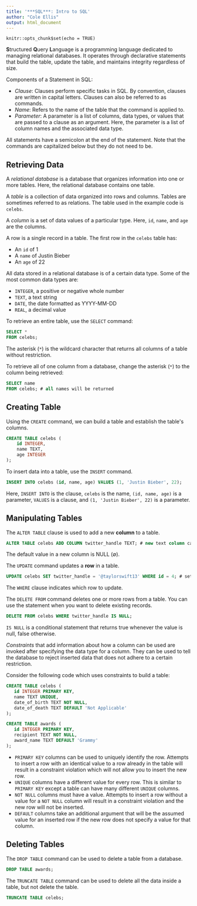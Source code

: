 ```yaml
---
title: '***SQL***: Intro to SQL'
author: "Cole Ellis"
output: html_document
---
```


```{r setup, include=FALSE}
knitr::opts_chunk$set(echo = TRUE)
```

**S**tructured **Q**uery **L**anguage is a programming language dedicated to managing relational databases.  It operates through declarative statements that build the table, update the table, and maintains integrity regardless of size.

Components of a Statement in SQL:

- *Clause*: Clauses perform specific tasks in SQL. By convention, clauses are written in capital letters. Clauses can also be referred to as commands.
- *Name*: Refers to the name of the table that the command is applied to.
- *Parameter*: A parameter is a list of columns, data types, or values that are passed to a clause as an argument. Here, the parameter is a list of column names and the associated data type.

All statements have a semicolon at the end of the statement.  Note that the commands are capitalized below but they do not need to be.

## Retrieving Data
A *relational database* is a database that organizes information into one or more tables. Here, the relational database contains one table.

A *table* is a collection of data organized into rows and columns. Tables are sometimes referred to as relations. The table used in the example code is `celebs`.

A *column* is a set of data values of a particular type. Here, `id`, `name`, and `age` are the columns. 

A row is a single record in a table. The first row in the `celebs` table has:

- An `id` of 1
- A `name` of Justin Bieber
- An `age` of 22

All data stored in a relational database is of a certain data type. Some of the most common data types are:

- `INTEGER`, a positive or negative whole number
- `TEXT`, a text string
- `DATE`, the date formatted as YYYY-MM-DD
- `REAL`, a decimal value

To retrieve an entire table, use the `SELECT` command:
```sql
SELECT *
FROM celebs;
```

The asterisk (`*`) is the wildcard character that returns all columns of a table without restriction.

To retrieve all of one column from a database, change the asterisk (`*`) to the column being retrieved:
```sql
SELECT name
FROM celebs; # all names will be returned
```

## Creating Table
Using the `CREATE` command, we can build a table and establish the table's columns.
```sql
CREATE TABLE celebs (
	id INTEGER,
	name TEXT,
	age INTEGER
);
```

To insert data into a table, use the `INSERT` command.
```sql
INSERT INTO celebs (id, name, age) VALUES (1, 'Justin Bieber', 22);
```

Here, `INSERT INTO` is the clause, `celebs` is the name, `(id, name, age)` is a parameter, `VALUES` is a clause, and `(1, 'Justin Bieber', 22)` is a parameter.

## Manipulating Tables
The `ALTER TABLE` clause is used to add a new **column** to a table.
```sql
ALTER TABLE celebs ADD COLUMN twitter_handle TEXT; # new text column called twitter_handle
```

The default value in a new column is NULL (∅).

The `UPDATE` command updates a **row** in a table.
```sql
UPDATE celebs SET twitter_handle = '@taylorswift13' WHERE id = 4; # sets Taylor Swift's Twitter Handle
```

The `WHERE` clause indicates which row to update.

The `DELETE FROM` command deletes one or more rows from a table. You can use the statement when you want to delete existing records. 
```sql
DELETE FROM celebs WHERE twitter_handle IS NULL;
```

`IS NULL` is a conditional statement that returns true whenever the value is null, false otherwise.

*Constraints* that add information about how a column can be used are invoked after specifying the data type for a column. They can be used to tell the database to reject inserted data that does not adhere to a certain restriction. 

Consider the following code which uses constraints to build a table:
```sql
CREATE TABLE celebs (
   id INTEGER PRIMARY KEY, 
   name TEXT UNIQUE,
   date_of_birth TEXT NOT NULL,
   date_of_death TEXT DEFAULT 'Not Applicable'
);

CREATE TABLE awards (
   id INTEGER PRIMARY KEY,
   recipient TEXT NOT NULL,
   award_name TEXT DEFAULT 'Grammy'
);
```

- `PRIMARY KEY` columns can be used to uniquely identify the row. Attempts to insert a row with an identical value to a row already in the table will result in a constraint violation which will not allow you to insert the new row.
- `UNIQUE` columns have a different value for every row. This is similar to `PRIMARY KEY` except a table can have many different `UNIQUE` columns.
- `NOT NULL` columns must have a value. Attempts to insert a row without a value for a `NOT NULL` column will result in a constraint violation and the new row will not be inserted.
- `DEFAULT` columns take an additional argument that will be the assumed value for an inserted row if the new row does not specify a value for that column.

## Deleting Tables
The `DROP TABLE` command can be used to delete a table from a database.
```sql
DROP TABLE awards;
```

The `TRUNCATE TABLE` command can be used to delete all the data inside a table, but not delete the table.
```sql
TRUNCATE TABLE celebs;
```